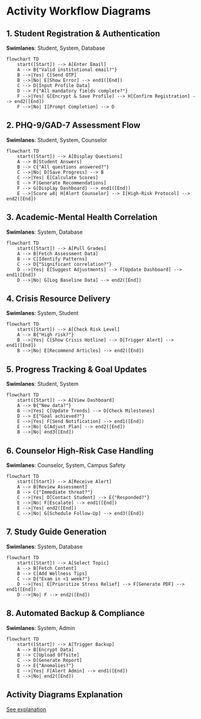 
# Activity Workflow Diagrams

## 1. Student Registration & Authentication  
**Swimlanes**: Student, System, Database  
```mermaid
flowchart TD
    start([Start]) --> A[Enter Email]
    A --> B{"Valid institutional email?"}
    B -->|Yes| C[Send OTP]
    B -->|No| E[Show Error] --> end1([End])
    C --> D[Input Profile Data]
    D --> F{"All mandatory fields complete?"}
    F -->|Yes| G[Encrypt & Save Profile] --> H[Confirm Registration] --> end2([End])
    F -->|No| I[Prompt Completion] --> D
```

## 2. PHQ-9/GAD-7 Assessment Flow  
**Swimlanes**: Student, System, Counselor  
```mermaid
flowchart TD
    start([Start]) --> A[Display Questions]
    A --> B[Student Answers]
    B --> C{"All questions answered?"}
    C -->|No| D[Save Progress] --> B
    C -->|Yes| E[Calculate Scores]
    E --> F[Generate Recommendations]
    F --> G[Display Dashboard] --> end1([End])
    E -->|Score ≥8| H[Alert Counselor] --> I[High-Risk Protocol] --> end2([End])
```

## 3. Academic-Mental Health Correlation  
**Swimlanes**: System, Database  
```mermaid
flowchart TD
    start([Start]) --> A[Pull Grades]
    A --> B[Fetch Assessment Data]
    B --> C[Identify Patterns]
    C --> D{"Significant correlation?"}
    D -->|Yes| E[Suggest Adjustments] --> F[Update Dashboard] --> end1([End])
    D -->|No| G[Log Baseline Data] --> end2([End])
```

## 4. Crisis Resource Delivery  
**Swimlanes**: System, Student  
```mermaid
flowchart TD
    start([Start]) --> A[Check Risk Level]
    A --> B{"High risk?"}
    B -->|Yes| C[Show Crisis Hotline] --> D[Trigger Alert] --> end1([End])
    B -->|No| E[Recommend Articles] --> end2([End])
```

## 5. Progress Tracking & Goal Updates  
**Swimlanes**: Student, System  
```mermaid
flowchart TD
    start([Start]) --> A[View Dashboard]
    A --> B{"New data?"}
    B -->|Yes| C[Update Trends] --> D[Check Milestones]
    D --> E{"Goal achieved?"}
    E -->|Yes| F[Send Notification] --> end1([End])
    E -->|No| G[Adjust Plan] --> end2([End])
    B -->|No| end3([End])
```

## 6. Counselor High-Risk Case Handling  
**Swimlanes**: Counselor, System, Campus Safety  
```mermaid
flowchart TD
    start([Start]) --> A[Receive Alert]
    A --> B[Review Assessment]
    B --> C{"Immediate threat?"}
    C -->|Yes| D[Contact Student] --> E{"Responded?"}
    E -->|No| F[Escalate] --> end1([End])
    E -->|Yes| end2([End])
    C -->|No| G[Schedule Follow-Up] --> end3([End])
```

## 7. Study Guide Generation  
**Swimlanes**: System, Database  
```mermaid
flowchart TD
    start([Start]) --> A[Select Topic]
    A --> B[Fetch Content]
    B --> C[Add Wellness Tips]
    C --> D{"Exam in <1 week?"}
    D -->|Yes| E[Prioritize Stress Relief] --> F[Generate PDF] --> end1([End])
    D -->|No| F --> end2([End])
```

## 8. Automated Backup & Compliance  
**Swimlanes**: System, Admin  
```mermaid
flowchart TD
    start([Start]) --> A[Trigger Backup]
    A --> B[Encrypt Data]
    B --> C[Upload Offsite]
    C --> D[Generate Report]
    D --> E{"Anomalies?"}
    E -->|Yes| F[Alert Admin] --> end1([End])
    E -->|No| end2([End])
```
## Activity Diagrams Explanation  
[See explanation](https://github.com/ZiyandaPetela/Student_Mental_Wellness_Academic_Support_System/blob/main/state_and_workflow_modeling/workflow_explanations.md)  
